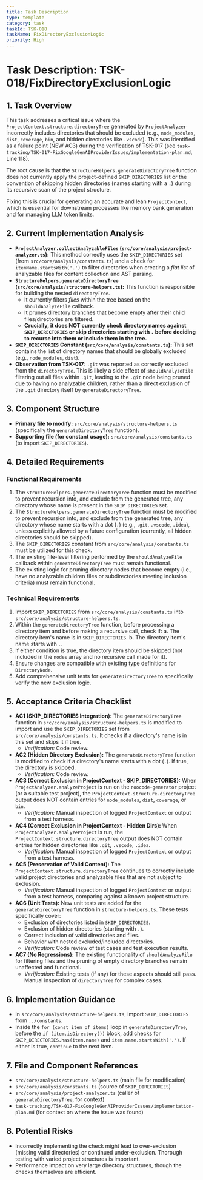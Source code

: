 ```yaml
---
title: Task Description
type: template
category: task
taskId: TSK-018
taskName: FixDirectoryExclusionLogic
priority: High
---
```


# Task Description: TSK-018/FixDirectoryExclusionLogic

## 1. Task Overview

This task addresses a critical issue where the `ProjectContext.structure.directoryTree` generated by `ProjectAnalyzer` incorrectly includes directories that should be excluded (e.g., `node_modules`, `dist`, `coverage`, `bin`, and hidden directories like `.vscode`). This was identified as a failure point (NEW AC3) during the verification of TSK-017 (see `task-tracking/TSK-017-FixGoogleGenAIProviderIssues/implementation-plan.md`, Line 118).

The root cause is that the `StructureHelpers.generateDirectoryTree` function does not currently apply the project-defined `SKIP_DIRECTORIES` list or the convention of skipping hidden directories (names starting with a `.`) during its recursive scan of the project structure.

Fixing this is crucial for generating an accurate and lean `ProjectContext`, which is essential for downstream processes like memory bank generation and for managing LLM token limits.

## 2. Current Implementation Analysis

- **`ProjectAnalyzer.collectAnalyzableFiles` (`src/core/analysis/project-analyzer.ts`):** This method correctly uses the `SKIP_DIRECTORIES` set (from `src/core/analysis/constants.ts`) and a check for `itemName.startsWith('.')` to filter directories when creating a _flat list_ of analyzable files for content collection and AST parsing.
- **`StructureHelpers.generateDirectoryTree` (`src/core/analysis/structure-helpers.ts`):** This function is responsible for building the nested `directoryTree`.
  - It currently filters _files_ within the tree based on the `shouldAnalyzeFile` callback.
  - It prunes directory branches that become empty after their child files/directories are filtered.
  - **Crucially, it does NOT currently check directory names against `SKIP_DIRECTORIES` or skip directories starting with `.` before deciding to recurse into them or include them in the tree.**
- **`SKIP_DIRECTORIES` Constant (`src/core/analysis/constants.ts`):** This set contains the list of directory names that should be globally excluded (e.g., `node_modules`, `dist`).
- **Observation from TSK-017:** `.git` was reported as correctly excluded from the `directoryTree`. This is likely a side effect of `shouldAnalyzeFile` filtering out all files within `.git`, leading to the `.git` node being pruned due to having no analyzable children, rather than a direct exclusion of the `.git` directory itself by `generateDirectoryTree`.

## 3. Component Structure

- **Primary file to modify:** `src/core/analysis/structure-helpers.ts` (specifically the `generateDirectoryTree` function).
- **Supporting file (for constant usage):** `src/core/analysis/constants.ts` (to import `SKIP_DIRECTORIES`).

## 4. Detailed Requirements

### Functional Requirements

1.  The `StructureHelpers.generateDirectoryTree` function must be modified to prevent recursion into, and exclude from the generated tree, any directory whose name is present in the `SKIP_DIRECTORIES` set.
2.  The `StructureHelpers.generateDirectoryTree` function must be modified to prevent recursion into, and exclude from the generated tree, any directory whose name starts with a dot (`.`) (e.g., `.git`, `.vscode`, `.idea`), unless explicitly allowed by a future configuration (currently, all hidden directories should be skipped).
3.  The `SKIP_DIRECTORIES` constant from `src/core/analysis/constants.ts` must be utilized for this check.
4.  The existing file-level filtering performed by the `shouldAnalyzeFile` callback within `generateDirectoryTree` must remain functional.
5.  The existing logic for pruning directory nodes that become empty (i.e., have no analyzable children files or subdirectories meeting inclusion criteria) must remain functional.

### Technical Requirements

1.  Import `SKIP_DIRECTORIES` from `src/core/analysis/constants.ts` into `src/core/analysis/structure-helpers.ts`.
2.  Within the `generateDirectoryTree` function, before processing a directory item and before making a recursive call, check if:
    a. The directory item's name is in `SKIP_DIRECTORIES`.
    b. The directory item's name starts with `.`.
3.  If either condition is true, the directory item should be skipped (not included in the `nodes` array and no recursive call made for it).
4.  Ensure changes are compatible with existing type definitions for `DirectoryNode`.
5.  Add comprehensive unit tests for `generateDirectoryTree` to specifically verify the new exclusion logic.

## 5. Acceptance Criteria Checklist

- **AC1 (SKIP_DIRECTORIES Integration):** The `generateDirectoryTree` function in `src/core/analysis/structure-helpers.ts` is modified to import and use the `SKIP_DIRECTORIES` set from `src/core/analysis/constants.ts`. It checks if a directory's name is in this set and skips it if true.
  - _Verification:_ Code review.
- **AC2 (Hidden Directory Exclusion):** The `generateDirectoryTree` function is modified to check if a directory's name starts with a dot (`.`). If true, the directory is skipped.
  - _Verification:_ Code review.
- **AC3 (Correct Exclusion in ProjectContext - SKIP_DIRECTORIES):** When `ProjectAnalyzer.analyzeProject` is run on the `roocode-generator` project (or a suitable test project), the `ProjectContext.structure.directoryTree` output does NOT contain entries for `node_modules`, `dist`, `coverage`, or `bin`.
  - _Verification:_ Manual inspection of logged `ProjectContext` or output from a test harness.
- **AC4 (Correct Exclusion in ProjectContext - Hidden Dirs):** When `ProjectAnalyzer.analyzeProject` is run, the `ProjectContext.structure.directoryTree` output does NOT contain entries for hidden directories like `.git`, `.vscode`, `.idea`.
  - _Verification:_ Manual inspection of logged `ProjectContext` or output from a test harness.
- **AC5 (Preservation of Valid Content):** The `ProjectContext.structure.directoryTree` continues to correctly include valid project directories and analyzable files that are not subject to exclusion.
  - _Verification:_ Manual inspection of logged `ProjectContext` or output from a test harness, comparing against a known project structure.
- **AC6 (Unit Tests):** New unit tests are added for the `generateDirectoryTree` function in `structure-helpers.ts`. These tests specifically cover:
  - Exclusion of directories listed in `SKIP_DIRECTORIES`.
  - Exclusion of hidden directories (starting with `.`).
  - Correct inclusion of valid directories and files.
  - Behavior with nested excluded/included directories.
  - _Verification:_ Code review of test cases and test execution results.
- **AC7 (No Regressions):** The existing functionality of `shouldAnalyzeFile` for filtering files and the pruning of empty directory branches remain unaffected and functional.
  - _Verification:_ Existing tests (if any) for these aspects should still pass. Manual inspection of `directoryTree` for complex cases.

## 6. Implementation Guidance

- In `src/core/analysis/structure-helpers.ts`, import `SKIP_DIRECTORIES` from `../constants`.
- Inside the `for (const item of items)` loop in `generateDirectoryTree`, before the `if (item.isDirectory())` block, add checks for `SKIP_DIRECTORIES.has(item.name)` and `item.name.startsWith('.')`. If either is true, `continue` to the next item.

## 7. File and Component References

- `src/core/analysis/structure-helpers.ts` (main file for modification)
- `src/core/analysis/constants.ts` (source of `SKIP_DIRECTORIES`)
- `src/core/analysis/project-analyzer.ts` (caller of `generateDirectoryTree`, for context)
- `task-tracking/TSK-017-FixGoogleGenAIProviderIssues/implementation-plan.md` (for context on where the issue was found)

## 8. Potential Risks

- Incorrectly implementing the check might lead to over-exclusion (missing valid directories) or continued under-exclusion. Thorough testing with varied project structures is important.
- Performance impact on very large directory structures, though the checks themselves are efficient.
